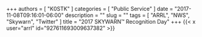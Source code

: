 +++
authors = [ "K0STK" ]
categories = [ "Public Service" ]
date = "2017-11-08T09:16:01-06:00"
description = ""
slug = ""
tags = [ "ARRL", "NWS", "Skywarn", "Twitter" ]
title = "2017 SKYWARN&trade; Recognition Day"
+++
{{< x user="arrl" id="927611693009637382" >}}
<!--more-->
